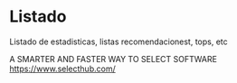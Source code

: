 # Listado

Listado de estadisticas, listas recomendacionest, tops, etc

A SMARTER AND FASTER WAY TO SELECT SOFTWARE
https://www.selecthub.com/
 
 